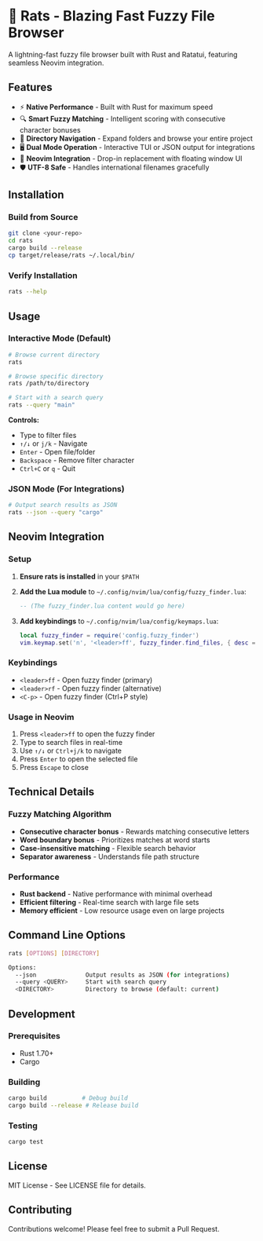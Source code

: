 # 🦀 Rats - Blazing Fast Fuzzy File Browser

A lightning-fast fuzzy file browser built with Rust and Ratatui, featuring seamless Neovim integration.

## Features

- ⚡ **Native Performance** - Built with Rust for maximum speed
- 🔍 **Smart Fuzzy Matching** - Intelligent scoring with consecutive character bonuses
- 📁 **Directory Navigation** - Expand folders and browse your entire project
- 🖥️ **Dual Mode Operation** - Interactive TUI or JSON output for integrations
- 🔌 **Neovim Integration** - Drop-in replacement with floating window UI
- 🛡️ **UTF-8 Safe** - Handles international filenames gracefully

## Installation

### Build from Source

```bash
git clone <your-repo>
cd rats
cargo build --release
cp target/release/rats ~/.local/bin/
```

### Verify Installation

```bash
rats --help
```

## Usage

### Interactive Mode (Default)

```bash
# Browse current directory
rats

# Browse specific directory
rats /path/to/directory

# Start with a search query
rats --query "main"
```

**Controls:**
- Type to filter files
- `↑/↓` or `j/k` - Navigate
- `Enter` - Open file/folder
- `Backspace` - Remove filter character
- `Ctrl+C` or `q` - Quit

### JSON Mode (For Integrations)

```bash
# Output search results as JSON
rats --json --query "cargo"
```

## Neovim Integration

### Setup

1. **Ensure rats is installed** in your `$PATH`

2. **Add the Lua module** to `~/.config/nvim/lua/config/fuzzy_finder.lua`:
   ```lua
   -- (The fuzzy_finder.lua content would go here)
   ```

3. **Add keybindings** to `~/.config/nvim/lua/config/keymaps.lua`:
   ```lua
   local fuzzy_finder = require('config.fuzzy_finder')
   vim.keymap.set('n', '<leader>ff', fuzzy_finder.find_files, { desc = 'Find files (rats fuzzy finder)' })
   ```

### Keybindings

- `<leader>ff` - Open fuzzy finder (primary)
- `<leader>rf` - Open fuzzy finder (alternative)
- `<C-p>` - Open fuzzy finder (Ctrl+P style)

### Usage in Neovim

1. Press `<leader>ff` to open the fuzzy finder
2. Type to search files in real-time
3. Use `↑/↓` or `Ctrl+j/k` to navigate
4. Press `Enter` to open the selected file
5. Press `Escape` to close

## Technical Details

### Fuzzy Matching Algorithm

- **Consecutive character bonus** - Rewards matching consecutive letters
- **Word boundary bonus** - Prioritizes matches at word starts
- **Case-insensitive matching** - Flexible search behavior
- **Separator awareness** - Understands file path structure

### Performance

- **Rust backend** - Native performance with minimal overhead
- **Efficient filtering** - Real-time search with large file sets
- **Memory efficient** - Low resource usage even on large projects

## Command Line Options

```bash
rats [OPTIONS] [DIRECTORY]

Options:
  --json              Output results as JSON (for integrations)
  --query <QUERY>     Start with search query
  <DIRECTORY>         Directory to browse (default: current)
```

## Development

### Prerequisites

- Rust 1.70+
- Cargo

### Building

```bash
cargo build          # Debug build
cargo build --release # Release build
```

### Testing

```bash
cargo test
```

## License

MIT License - See LICENSE file for details.

## Contributing

Contributions welcome! Please feel free to submit a Pull Request.